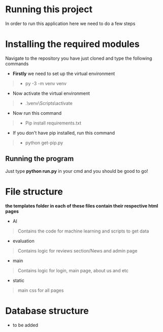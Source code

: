 # Running this project

In order to run this application here we need to do a few steps

# Installing the required modules

Navigate to the repository you have just cloned and type the following commands


- **Firstly** we need to set up the virtual environment 
>- py -3 -m venv venv
- Now activate the virtual environment 
>- .\venv\Scripts\activate
- Now run this command 
>- Pip install requirements.txt 
- If you don't have pip installed, run this command
>- python get-pip.py

## Running the program

Just type **python run.py** in your cmd and you should be good to go!


# File structure
__the templates folder in each of these files contain their respective html pages__
- AI
> Contains the code for machine learning and scripts to get data

- evaluation
> Contains logic for reviews section/News and admin page

- main
> Contains logic for login, main page, about us and etc

- static
> main css for all pages
# Database structure

- to be added
